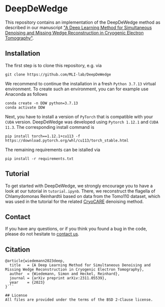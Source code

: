 # DeepDeWedge

This repository contains an implementation of the DeepDeWedge method as described in our manuscript ["A Deep Learning Method for Simultaneous Denoising and Missing Wedge Reconstruction in Cryogenic Electron Tomography"](https://arxiv.org/abs/2311.05539). 

## Installation
The first step is to clone this repository, e.g. via
```
git clone https://github.com/MLI-lab/DeepDeWedge
```
We recommend to continue the installation in a fresh `Python 3.7.13` virtual environment. To create such an environment, you can for example use Anaconda as follows
```
conda create -n DDW python=3.7.13
conda activate DDW
```
Next, you have to install a version of `PyTorch` that is compatible with your `CUDA` version. DeepDeWedge was developed using `Pytorch 1.12.1` and `CUDA 11.3`. The corresponding install command is
```
pip install torch==1.12.1+cu113 -f https://download.pytorch.org/whl/cu113/torch_stable.html
```

The remaining requirements can be istalled via
```
pip install -r requirements.txt
```


## Tutorial
To get started with DeepDeWedge, we strongly encourage you to have a look at our tutorial in `tutorial.ipynb`. There, we reconstruct the flagella of Chlamydomonas Reinhardtii based on data from the Tomo110 dataset, which was used in the tutorial for the related [CryoCARE](https://github.com/juglab/cryoCARE_T2T) denoising method.


## Contact

If you have any questions, or if you think you found a bug in the code, please do not hesitate to [contact us](mailto:simonw.wiedemann@tum.de).

## Citation

```
@article{wiedemann2023deep,
  title   = {A Deep Learning Method for Simultaneous Denoising and Missing Wedge Reconstruction in Cryogenic Electron Tomography},
  author  = {Wiedemann, Simon and Heckel, Reinhard},
  journal = {arXiv preprint arXiv:2311.05539},
  year    = {2023}
}```

## License
All files are provided under the terms of the BSD 2-Clause license.